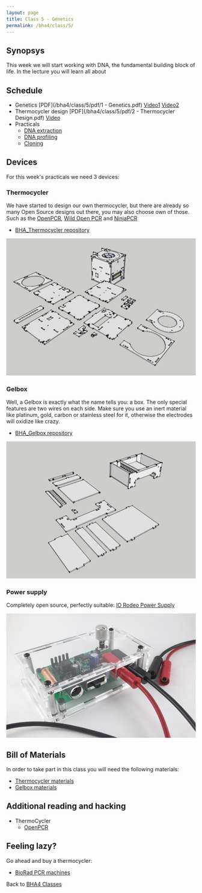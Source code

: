 ```yaml
---
layout: page
title: Class 5 - Genetics
permalink: /bha4/class/5/
---
```


## Synopsys

This week we will start working with DNA, the fundamental building block of life. In the lecture you will learn all about 

## Schedule

* Genetics [PDF](/bha4/class/5/pdf/1 - Genetics.pdf) [Video1](https://vimeo.com/206104677) [Video2](https://vimeo.com/206104335)
* Thermocycler design [PDF](/bha4/class/5/pdf/2 - Thermocycler Design.pdf) [Video](https://vimeo.com/206104843)
* Practicals
  * [DNA extraction](/bha4/class/5/DNA-extraction/)
  * [DNA profiling](http://bio-rad.com/en-us/product/forensic-dna-fingerprinting-kit)
  * [Cloning](http://www.bio-rad.com/en-nl/product/pglo-bacterial-transformation-kit)

## Devices

For this week's practicals we need 3 devices:

### Thermocycler

We have started to design our own thermocycler, but there are already so many Open Source designs out there, you may also choose own of those. Such as the [OpenPCR](http://www.openpcr.org), [Wild Open PCR](http://hackteria.org/wiki/Wild_OpenPCR) and [NinjaPCR](https://gallery.autodesk.com/fusion360/projects/ninjapcr)

* [BHA_Thermocycler repository](https://github.com/BioHackAcademy/BHA_Thermocycler)

![Thermocycler](/bha4/class/5/Thermocycler.png)

### Gelbox

Well, a Gelbox is exactly what the name tells you: a box. The only special features are two wires on each side. Make sure you use an inert material like platinum, gold, carbon or stainless steel for it, otherwise the electrodes will oxidize like crazy.

* [BHA_Gelbox repository](https://github.com/BioHackAcademy/BHA_GelBox)

![Gelbox](/bha4/class/5/GelBox.png)

### Power supply

Completely open source, perfectly suitable: [IO Rodeo Power Supply](http://www.iorodeo.com/content/electrophoresis-power-supply-kit)

![Power Supply](/bha4/class/5/Powersupply.png)

## Bill of Materials

In order to take part in this class you will need the following materials:

* [Thermocycler materials](https://github.com/BioHackAcademy/BHA_Thermocycler/blob/master/BoM.md)
* [Gelbox materials](https://github.com/BioHackAcademy/BHA_GelBox/blob/master/BoM.md)

## Additional reading and hacking

* ThermoCycler
  * [OpenPCR](http://www.openpcr.org)

## Feeling lazy?

Go ahead and buy a thermocycler:

* [BioRad PCR machines](http://www.bio-rad.com/en-nl/category/pcr-instrumentation)

Back to [BHA4 Classes](/bha4/classes/)